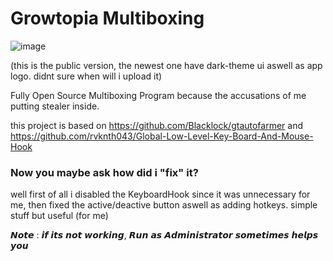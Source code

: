 # Growtopia Multiboxing

![image](https://user-images.githubusercontent.com/62763382/107159088-95098b00-69c0-11eb-9430-54fce3a15e4f.png)

(this is the public version, the newest one have dark-theme ui aswell as app logo. didnt sure when will i upload it)

Fully Open Source Multiboxing Program because the accusations of me putting stealer inside.


this project is based on https://github.com/Blacklock/gtautofarmer 
and https://github.com/rvknth043/Global-Low-Level-Key-Board-And-Mouse-Hook

 
### Now you maybe ask how did i "fix" it?
well first of all i disabled the KeyboardHook since it was unnecessary for me, then fixed the active/deactive button aswell as adding hotkeys. simple stuff but useful (for me)


𝙉𝙤𝙩𝙚 : 𝙞𝙛 𝙞𝙩𝙨 𝙣𝙤𝙩 𝙬𝙤𝙧𝙠𝙞𝙣𝙜, 𝙍𝙪𝙣 𝙖𝙨 𝘼𝙙𝙢𝙞𝙣𝙞𝙨𝙩𝙧𝙖𝙩𝙤𝙧 𝙨𝙤𝙢𝙚𝙩𝙞𝙢𝙚𝙨 𝙝𝙚𝙡𝙥𝙨 𝙮𝙤𝙪

